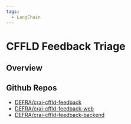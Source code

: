 ```yaml
---
tags:
  - LangChain
---
```


# CFFLD Feedback Triage

## Overview

## Github Repos

- [DEFRA/crai-cffld-feedback](https://github.com/DEFRA/crai-cffld-feedback/)
- [DEFRA/crai-cffld-feedback-web](https://github.com/DEFRA/crai-cffld-feedback-web)
- [DEFRA/crai-cffld-feedback-backend](https://github.com/DEFRA/crai-cffld-feedback-backend/)